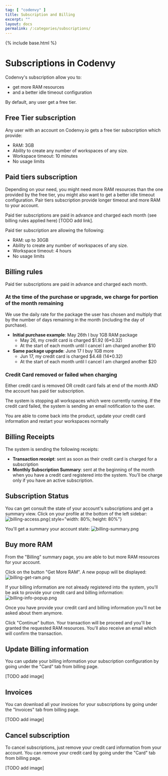 ```yaml
---
tag: [ "codenvy" ]
title: Subscription and Billing
excerpt: ""
layout: docs
permalink: /:categories/subscriptions/
---
```

{% include base.html %}

# Subscriptions in Codenvy

Codenvy's subscription allow you to:
- get more RAM resources
- and a better idle timeout configuration

By default, any user get a free tier.

## Free Tier subscription

Any user with an account on Codenvy.io gets a free tier subscription which provide:
- RAM: 3GB
- Ability to create any number of workspaces of any size.
- Workspace timeout: 10 minutes
- No usage limits

## Paid tiers subscription

Depending on your need, you might need more RAM resources than the one provided by the free tier, you might also want to get a better idle timeout configuration. Pair tiers subscription provide longer timeout and more RAM to your account.

Paid tier subscriptions are paid in advance and charged each month (see billing rules applied here) [TODO add link].

Paid tier subscription are allowing the following:
- RAM: up to 30GB
- Ability to create any number of workspaces of any size.
- Workspace timeout: 4 hours
- No usage limits

## Billing rules

Paid tier subscriptions are paid in advance and charged each month.

### At the time of the purchase or upgrade, we charge for portion of the month remaining
We use the daily rate for the package the user has chosen and multiply that by the number of days remaining in the month (including the day of purchase).
- **Initial purchase example**: May 26th I buy 1GB RAM package
  - May 26, my credit card is charged $1.92 (6*0.32)
  - At the start of each month until I cancel I am charged another $10
- **Same package upgrade**: June 17 I buy 1GB more
  - Jun 17, my credit card is charged $4.48 (14*0.32)
  - At the start of each month until I cancel I am charged another $20

### Credit Card removed or failed when charging
Either credit card is removed OR credit card fails at end of the month AND the account has paid tier subscription.

The system is stopping all workspaces which were currently running. If the credit card failed, the system is sending an email notification to the user.  

You are able to come back into the product, update your credit card information and restart your workspaces normally

## Billing Receipts

The system is sending the following receipts:
- **Transaction receipt**: sent as soon as their credit card is charged for a subscription
- **Monthly Subscription Summary**: sent at the beginning of the month when you have a credit card registered into the system. You'll be charge only if you have an active subscription.


## Subscription Status

You can get consult the state of your account's subscriptions and get a summary view.
Click on your profile at the bottom of the left sidebar:
![billing-access.png]({{base}}/docs/assets/imgs/codenvy/billing-access.png){:style="width: 80%; height: 80%"}

You'll get a summary your account state:
![billing-summary.png]({{base}}/docs/assets/imgs/codenvy/billing-summary.png)

## Buy more RAM

From the "Billing" summary page, you are able to but more RAM resources for your account.

Click on the button "Get More RAM". A new popup will be displayed:
![billing-get-ram.png]({{base}}/docs/assets/imgs/codenvy/billing-get-ram.png)

If your billing information are not already registered into the system, you'll be ask to provide your credit card and billing information:
![billing-info-popup.png]({{base}}/docs/assets/imgs/codenvy/billing-info-popup.png)

Once you have provide your credit card and billing information you'll not be asked about them anymore.

Click "Continue" button. Your transaction will be proceed and you'll be granted the requested RAM resources.
You'll also receive an email which will confirm the transaction.

## Update Billing information
You can update your billing information your subscription configuration by going under the "Card" tab from billing page.

[TODO add image]

## Invoices

You can download all your invoices for your subscriptions by going under the "Invoices" tab from billing page.

[TODO add image]

## Cancel subscription

To cancel subscriptions, just remove your credit card information from your account.
You can remove your credit card by going under the "Card" tab from billing page.

[TODO add image]

